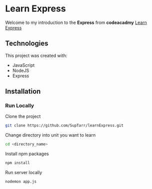 # Learn Express

Welcome to my introduction to the **Express** from **codeacadmy** [Learn Express](https://www.codecademy.com/enrolled/courses/learn-express)

## Technologies

This project was created with:

- JavaScript
- NodeJS
- Express

## Installation

### Run Locally

Clone the project

```sh
git clone https://github.com/SupTarr/learnExpress.git
```

Change directory into unit you want to learn

```sh
cd <directory_name>
```

Install npm packages

```sh
npm install
```

Run server locally

```sh
nodemon app.js
```
